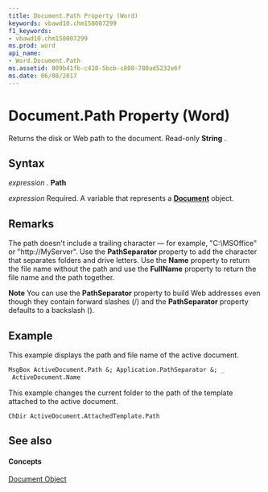```yaml
---
title: Document.Path Property (Word)
keywords: vbawd10.chm158007299
f1_keywords:
- vbawd10.chm158007299
ms.prod: word
api_name:
- Word.Document.Path
ms.assetid: 809b41fb-c410-5bcb-c808-780ad5232e6f
ms.date: 06/08/2017
---
```



# Document.Path Property (Word)

Returns the disk or Web path to the document. Read-only  **String** .


## Syntax

 _expression_ . **Path**

 _expression_ Required. A variable that represents a **[Document](Word.Document.md)** object.


## Remarks

The path doesn't include a trailing character — for example, "C:\MSOffice" or "http://MyServer". Use the  **PathSeparator** property to add the character that separates folders and drive letters. Use the **Name** property to return the file name without the path and use the **FullName** property to return the file name and the path together.


 **Note**  You can use the  **PathSeparator** property to build Web addresses even though they contain forward slashes (/) and the **PathSeparator** property defaults to a backslash (\).


## Example

This example displays the path and file name of the active document.


```vb
MsgBox ActiveDocument.Path &; Application.PathSeparator &; _ 
 ActiveDocument.Name
```

This example changes the current folder to the path of the template attached to the active document.




```
ChDir ActiveDocument.AttachedTemplate.Path
```


## See also


#### Concepts


[Document Object](Word.Document.md)

